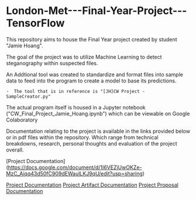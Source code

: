 # London-Met---Final-Year-Project---TensorFlow

This repository aims to house the Final Year project created by student "Jamie Hoang".

The goal of the project was to utilize Machine Learning to detect steganography within suspected files. 

An Addtional tool was created to standardize and format files into sample data to feed into the program to create a model to base its predictions.

    -  The tool that is in reference is "[JH]CW Project - SampleCreator.py"

The actual program itself is housed in a Jupyter notebook ("CW_Final_Project_Jamie_Hoang.ipynb") which can be viewable on Google Colaboratory

Documentation relating to the project is available in the links provided below or in pdf files within the repository. Which range from technical breakdowns, research, personal thoughts and evaluation of the project overall.

[Project Documentation] (https://docs.google.com/document/d/1I6VEZjUwOKZe-MzC_Aiqq43d50fC909dEWaulLKJ9qU/edit?usp=sharing)

<a href="https://docs.google.com/document/d/1I6VEZjUwOKZe-MzC_Aiqq43d50fC909dEWaulLKJ9qU/edit?usp=sharing">Project Documentation</a>
<a href="https://docs.google.com/document/d/1hf89iJk74qM4nKvfrcORNZ8mMMZ_KL03JaKl-UKverM/edit?usp=sharing/">Project Artifact Documentation</a>
<a href="https://docs.google.com/document/d/184RVUKtFQHm4H4YWBmmM3hLkvYIAPr0a/edit?usp=sharing&ouid=106768669633460367557&rtpof=true&sd=true">Project Proposal Documentation</a>
